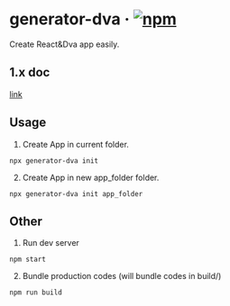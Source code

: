 # generator-dva &middot; [![npm](https://img.shields.io/npm/v/generator-dva.svg)](https://www.npmjs.com/package/generator-dva)

Create React&Dva app easily.

## 1.x doc
[link](./docs/1.x.md)

## Usage
1. Create App in current folder.
```
npx generator-dva init
```

2. Create App in new app_folder folder.
```
npx generator-dva init app_folder
```

## Other

1. Run dev server 
``` shell
npm start
```

2. Bundle production codes (will bundle codes in build/)
``` shell
npm run build
```
